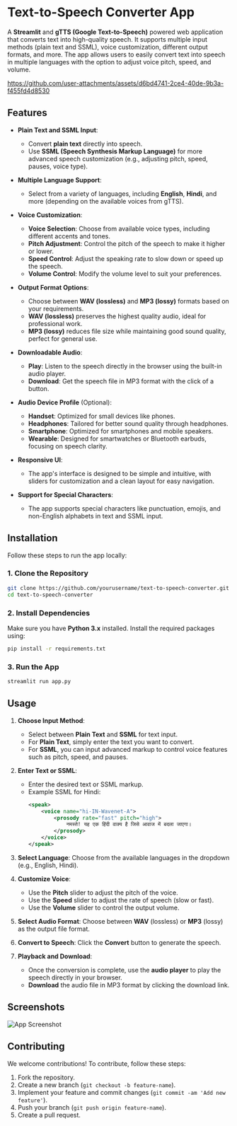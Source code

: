 # Text-to-Speech Converter App

A **Streamlit** and **gTTS (Google Text-to-Speech)** powered web application that converts text into high-quality speech. It supports multiple input methods (plain text and SSML), voice customization, different output formats, and more. The app allows users to easily convert text into speech in multiple languages with the option to adjust voice pitch, speed, and volume.


https://github.com/user-attachments/assets/d6bd4741-2ce4-40de-9b3a-f455fd4d8530



## Features

- **Plain Text and SSML Input**: 
  - Convert **plain text** directly into speech.
  - Use **SSML (Speech Synthesis Markup Language)** for more advanced speech customization (e.g., adjusting pitch, speed, pauses, voice type).
  
- **Multiple Language Support**: 
  - Select from a variety of languages, including **English**, **Hindi**, and more (depending on the available voices from gTTS).
  
- **Voice Customization**:
  - **Voice Selection**: Choose from available voice types, including different accents and tones.
  - **Pitch Adjustment**: Control the pitch of the speech to make it higher or lower.
  - **Speed Control**: Adjust the speaking rate to slow down or speed up the speech.
  - **Volume Control**: Modify the volume level to suit your preferences.

- **Output Format Options**:
  - Choose between **WAV (lossless)** and **MP3 (lossy)** formats based on your requirements.
  - **WAV (lossless)** preserves the highest quality audio, ideal for professional work.
  - **MP3 (lossy)** reduces file size while maintaining good sound quality, perfect for general use.

- **Downloadable Audio**:
  - **Play**: Listen to the speech directly in the browser using the built-in audio player.
  - **Download**: Get the speech file in MP3 format with the click of a button.
  
- **Audio Device Profile** (Optional):
  - **Handset**: Optimized for small devices like phones.
  - **Headphones**: Tailored for better sound quality through headphones.
  - **Smartphone**: Optimized for smartphones and mobile speakers.
  - **Wearable**: Designed for smartwatches or Bluetooth earbuds, focusing on speech clarity.

- **Responsive UI**:
  - The app's interface is designed to be simple and intuitive, with sliders for customization and a clean layout for easy navigation.

- **Support for Special Characters**:
  - The app supports special characters like punctuation, emojis, and non-English alphabets in text and SSML input.

## Installation

Follow these steps to run the app locally:

### 1. Clone the Repository

```bash
git clone https://github.com/yourusername/text-to-speech-converter.git
cd text-to-speech-converter
```

### 2. Install Dependencies

Make sure you have **Python 3.x** installed. Install the required packages using:

```bash
pip install -r requirements.txt
```

### 3. Run the App

```bash
streamlit run app.py
```


## Usage

1. **Choose Input Method**: 
   - Select between **Plain Text** and **SSML** for text input.
   - For **Plain Text**, simply enter the text you want to convert.
   - For **SSML**, you can input advanced markup to control voice features such as pitch, speed, and pauses.
  
2. **Enter Text or SSML**: 
   - Enter the desired text or SSML markup.
   - Example SSML for Hindi:
     ```xml
     <speak>
         <voice name="hi-IN-Wavenet-A">
             <prosody rate="fast" pitch="high">
                 नमस्ते! यह एक हिंदी वाक्य है जिसे आवाज में बदला जाएगा।
             </prosody>
         </voice>
     </speak>
     ```

3. **Select Language**: Choose from the available languages in the dropdown (e.g., English, Hindi).

4. **Customize Voice**: 
   - Use the **Pitch** slider to adjust the pitch of the voice.
   - Use the **Speed** slider to adjust the rate of speech (slow or fast).
   - Use the **Volume** slider to control the output volume.

5. **Select Audio Format**: Choose between **WAV** (lossless) or **MP3** (lossy) as the output file format.

6. **Convert to Speech**: Click the **Convert** button to generate the speech.

7. **Playback and Download**:
   - Once the conversion is complete, use the **audio player** to play the speech directly in your browser.
   - **Download** the audio file in MP3 format by clicking the download link.

## Screenshots

![App Screenshot](screenshot.png)

## Contributing

We welcome contributions! To contribute, follow these steps:

1. Fork the repository.
2. Create a new branch (`git checkout -b feature-name`).
3. Implement your feature and commit changes (`git commit -am 'Add new feature'`).
4. Push your branch (`git push origin feature-name`).
5. Create a pull request.
